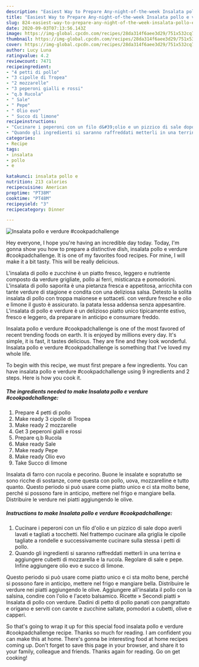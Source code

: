```yaml
---
description: "Easiest Way to Prepare Any-night-of-the-week Insalata pollo e verdure #cookpadchallenge"
title: "Easiest Way to Prepare Any-night-of-the-week Insalata pollo e verdure #cookpadchallenge"
slug: 824-easiest-way-to-prepare-any-night-of-the-week-insalata-pollo-e-verdure-cookpadchallenge
date: 2020-09-03T07:13:56.143Z
image: https://img-global.cpcdn.com/recipes/28da314f6aee3d29/751x532cq70/insalata-pollo-e-verdure-cookpadchallenge-recipe-main-photo.jpg
thumbnail: https://img-global.cpcdn.com/recipes/28da314f6aee3d29/751x532cq70/insalata-pollo-e-verdure-cookpadchallenge-recipe-main-photo.jpg
cover: https://img-global.cpcdn.com/recipes/28da314f6aee3d29/751x532cq70/insalata-pollo-e-verdure-cookpadchallenge-recipe-main-photo.jpg
author: Lucy Luna
ratingvalue: 4.2
reviewcount: 7471
recipeingredient:
- "4 petti di pollo"
- "3 cipolle di Tropea"
- "2 mozzarelle"
- "3 peperoni gialli e rossi"
- "q.b Rucola"
- " Sale"
- " Pepe"
- " Olio evo"
- " Succo di limone"
recipeinstructions:
- "Cucinare i peperoni con un filo d&#39;olio e un pizzico di sale dopo averli lavati e tagliati a tocchetti. Nel frattempo cucinare alla griglia le cipolle tagliate a rondelle e successivamente cucinare sulla stessa i petti di pollo."
- "Quando gli ingredienti si saranno raffreddati metterli in una terrina e aggiungere cubetti di mozzarella e la rucola. Regolare di sale e pepe. Infine aggiungere olio evo e succo di limone."
categories:
- Recipe
tags:
- insalata
- pollo
- e

katakunci: insalata pollo e 
nutrition: 213 calories
recipecuisine: American
preptime: "PT38M"
cooktime: "PT48M"
recipeyield: "3"
recipecategory: Dinner

---
```



![Insalata pollo e verdure #cookpadchallenge](https://img-global.cpcdn.com/recipes/28da314f6aee3d29/751x532cq70/insalata-pollo-e-verdure-cookpadchallenge-recipe-main-photo.jpg)

Hey everyone, I hope you're having an incredible day today. Today, I'm gonna show you how to prepare a distinctive dish, insalata pollo e verdure #cookpadchallenge. It is one of my favorites food recipes. For mine, I will make it a bit tasty. This will be really delicious.

L&#39;insalata di pollo e zucchine è un piatto fresco, leggero e nutriente composto da verdure grigliate, pollo ai ferri, misticanza e pomodorini. L&#39;insalata di pollo saporita è una pietanza fresca e appetitosa, arricchita con tante verdure di stagione e condita con una deliziosa salsa. Detesto la solita insalata di pollo con troppa maionese e sottaceti. con verdure fresche e olio e limone il gusto è assicurato. la patata lessa addensa senza appesantire. L&#39;insalata di pollo e verdure è un delizioso piatto unico tipicamente estivo, fresco e leggero, da preparare in anticipo e consumare freddo.

Insalata pollo e verdure #cookpadchallenge is one of the most favored of recent trending foods on earth. It is enjoyed by millions every day. It's simple, it is fast, it tastes delicious. They are fine and they look wonderful. Insalata pollo e verdure #cookpadchallenge is something that I've loved my whole life.


To begin with this recipe, we must first prepare a few ingredients. You can have insalata pollo e verdure #cookpadchallenge using 9 ingredients and 2 steps. Here is how you cook it.

<!--inarticleads1-->

##### The ingredients needed to make Insalata pollo e verdure #cookpadchallenge:

1. Prepare 4 petti di pollo
1. Make ready 3 cipolle di Tropea
1. Make ready 2 mozzarelle
1. Get 3 peperoni gialli e rossi
1. Prepare q.b Rucola
1. Make ready  Sale
1. Make ready  Pepe
1. Make ready  Olio evo
1. Take  Succo di limone


Insalata di farro con rucola e pecorino. Buone le insalate e sopratutto se sono ricche di sostanze, come questa con pollo, uova, mozzarelline e tutto quanto. Questo periodo si può usare come piatto unico e ci sta molto bene, perché si possono fare in anticipo, mettere nel frigo e mangiare bella. Distribuire le verdure nei piatti aggiungendo le olive. 

<!--inarticleads2-->

##### Instructions to make Insalata pollo e verdure #cookpadchallenge:

1. Cucinare i peperoni con un filo d&#39;olio e un pizzico di sale dopo averli lavati e tagliati a tocchetti. Nel frattempo cucinare alla griglia le cipolle tagliate a rondelle e successivamente cucinare sulla stessa i petti di pollo.
1. Quando gli ingredienti si saranno raffreddati metterli in una terrina e aggiungere cubetti di mozzarella e la rucola. Regolare di sale e pepe. Infine aggiungere olio evo e succo di limone.


Questo periodo si può usare come piatto unico e ci sta molto bene, perché si possono fare in anticipo, mettere nel frigo e mangiare bella. Distribuire le verdure nei piatti aggiungendo le olive. Aggiungere all&#39;insalata il pollo con la salsina, condire con l&#39;olio e l&#39;aceto balsamico. Ricette » Secondi piatti » Insalata di pollo con verdure. Dadini di petto di pollo panati con pangrattato e origano e serviti con carote e zucchine saltate, pomodori a cubetti, olive e capperi. 

So that's going to wrap it up for this special food insalata pollo e verdure #cookpadchallenge recipe. Thanks so much for reading. I am confident you can make this at home. There's gonna be interesting food at home recipes coming up. Don't forget to save this page in your browser, and share it to your family, colleague and friends. Thanks again for reading. Go on get cooking!
